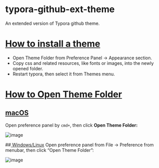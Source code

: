 # typora-github-ext-theme
An extended version of Typora github theme.

# [How to install a theme](http://theme.typora.io/doc/Install-Theme/)
- Open Theme Folder from Preference Panel → Appearance section.
- Copy css and related resources, like fonts or images, into the newly opened folder.
- Restart typora, then select it from Themes menu.

# [How to Open Theme Folder](http://theme.typora.io/doc/Install-Theme/)

## [macOS](http://theme.typora.io/doc/Install-Theme/)
Open preference panel by `cmd+`, then click **Open Theme Folder:**

![image](http://theme.typora.io/media/doc/install-theme/Snip20160921_1.png)

##[ Windows/Linux](http://theme.typora.io/doc/Install-Theme/)
Open preference panel from File → Preference from menubar, then click “Open Theme Folder”:

![image](http://theme.typora.io/media/doc/install-theme/Snip20160921_2.png)
